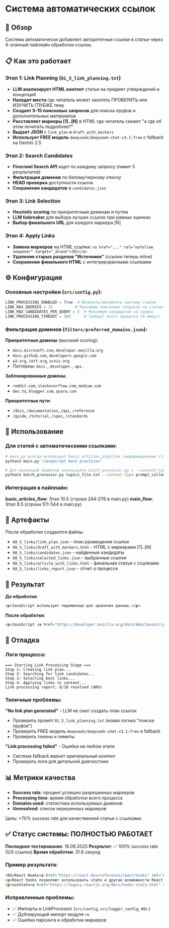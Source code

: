 # Система автоматических ссылок

## 🔗 Обзор

Система автоматически добавляет авторитетные ссылки в статьи через 4-этапный пайплайн обработки ссылок.

## 📋 Как это работает

### Этап 1: Link Planning (`01_5_link_planning.txt`)
- **LLM анализирует HTML контент** статьи на предмет утверждений и концепций
- **Находит места** где читатель может захотеть ПРОВЕРИТЬ или ИЗУЧИТЬ ГЛУБЖЕ тему
- **Создает 5-15 поисковых запросов** для поиска пруфов и дополнительных материалов
- **Расставляет маркеры [1]..[N]** в HTML где читатель скажет "а где об этом почитать подробнее?"
- **Выдает JSON** с `link_plan` и `draft_with_markers`
- **Использует FREE модель** `deepseek/deepseek-chat-v3.1:free` с fallback на Gemini 2.5

### Этап 2: Search Candidates
- **Firecrawl Search API** ищет по каждому запросу (лимит 5 результатов)
- **Фильтрация доменов** по белому/черному списку
- **HEAD проверка** доступности ссылок
- **Сохранение кандидатов** в `candidates.json`

### Этап 3: Link Selection
- **Heuristic scoring** по приоритетным доменам и путям
- **LLM tiebreaker** для выбора лучших ссылок при равных оценках
- **Выбор финального URL** для каждого маркера [N]

### Этап 4: Apply Links
- **Замена маркеров** на HTML ссылки: `<a href="..." rel="nofollow noopener" target="_blank">[N]</a>`
- **Удаление старых разделов "Источники"** (ссылки теперь inline)
- **Сохранение финального HTML** с интегрированными ссылками

## ⚙️ Конфигурация

### Основные настройки (`src/config.py`):
```python
LINK_PROCESSING_ENABLED = True  # Включить/выключить систему ссылок
LINK_MAX_QUERIES = 15          # Максимум поисковых запросов на статью
LINK_MAX_CANDIDATES_PER_QUERY = 5  # Максимум кандидатов на запрос
LINK_PROCESSING_TIMEOUT = 360      # Таймаут всего процесса (6 минут)
```

### Фильтрация доменов (`filters/preferred_domains.json`):

**Приоритетные домены** (высокий scoring):
- `docs.microsoft.com`, `developer.mozilla.org`
- `docs.github.com`, `developers.google.com`
- `w3.org`, `ietf.org`, `arxiv.org`
- Паттерны: `docs.`, `developer.`, `api.`

**Заблокированные домены**:
- `reddit.com`, `stackoverflow.com`, `medium.com`
- `dev.to`, `blogger.com`, `quora.com`

**Приоритетные пути**:
- `/docs`, `/documentation`, `/api`, `/reference`
- `/guide`, `/tutorial`, `/spec`, `/standards`

## 🚀 Использование

### Для статей с автоматическими ссылками:
```bash
# main.py всегда использует basic_articles_pipeline (информационные статьи с FAQ)
python3 main.py "JavaScript best practices"

# Для коллекций промптов используйте batch_processor.py с --content-type
python3 batch_processor.py topics_file.txt --content-type prompt_collection --skip-publication
```

### Интеграция в пайплайн:

**basic_articles_flow**: Этап 10.5 (строки 244-278 в main.py)
**main_flow**: Этап 8.5 (строки 511-544 в main.py)

## 📁 Артефакты

После обработки создаются файлы:
- `08_5_links/link_plan.json` - план размещения ссылок
- `08_5_links/draft_with_markers.html` - HTML с маркерами [1]..[N]
- `08_5_links/candidates.json` - найденные кандидаты
- `08_5_links/selected_links.json` - выбранные ссылки
- `08_5_links/article_with_links.html` - финальная статья с ссылками
- `08_5_links/links_report.json` - отчет о процессе

## 🎯 Результат

**До обработки**:
```html
<p>JavaScript использует переменные для хранения данных.</p>
```

**После обработки**:
```html
<p>JavaScript <a href="https://developer.mozilla.org/docs/Web/JavaScript/Guide/Grammar_and_types#Variables" rel="nofollow noopener" target="_blank">[1]</a> использует переменные для хранения данных.</p>
```

## 🔧 Отладка

### Логи процесса:
```
=== Starting Link Processing Stage ===
Step 1: Creating link plan...
Step 2: Searching for link candidates...
Step 3: Selecting best links...
Step 4: Applying links to content...
Link processing report: 8/10 resolved (80%)
```

### Типичные проблемы:

**"No link plan generated"** - LLM не смог создать план ссылок
- Проверить промпт `01_5_link_planning.txt` (новая логика "поиска пруфов")
- Проверить FREE модель `deepseek/deepseek-chat-v3.1:free` и fallback
- Проверить токены и лимиты

**"Link processing failed"** - Ошибка на любом этапе
- Система fallback вернет оригинальный контент
- Проверить логи для детальной диагностики

## 📊 Метрики качества

- **Success rate**: процент успешно разрешенных маркеров
- **Processing time**: время обработки всего процесса
- **Domains used**: статистика используемых доменов
- **Unresolved**: список нерешенных маркеров

Цель: >70% success rate для качественной статьи с ссылками.

## ✅ Статус системы: ПОЛНОСТЬЮ РАБОТАЕТ

**Последнее тестирование**: 16.09.2025
**Результат**: ✅ 100% success rate (5/5 ссылок)
**Время обработки**: 31.6 секунд

### Пример результата:
```html
<h2>React Hooks<a href="https://react.dev/reference/react/hooks" rel="nofollow noopener" target="_blank">[1]</a></h2>
<p>React hooks позволяют использовать state и другие возможности React без написания классов<a href="https://react.dev/reference/react/Component" rel="nofollow noopener" target="_blank">[5]</a>.</p>
<p>useState<a href="https://legacy.reactjs.org/docs/hooks-state.html" rel="nofollow noopener" target="_blank">[2]</a> hook позволяет добавить state в функциональные компоненты.</p>
```

### Исправленные проблемы:
- ✅ Импорты в LinkProcessor (`src/config`, `src/logger_config`, etc.)
- ✅ Дублирующий импорт модуля `re`
- ✅ Ошибки парсинга и обработки маркеров
